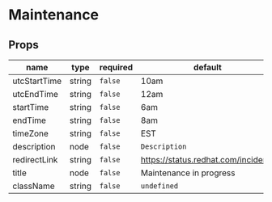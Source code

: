 # Maintenance

## Props

|name|type|required|default|
|---|---|---|---|
|utcStartTime|string|`false`|10am|
|utcEndTime|string|`false`|12am|
|startTime|string|`false`|6am|
|endTime|string|`false`|8am|
|timeZone|string|`false`|EST|
|description|node|`false`|`Description`|
|redirectLink|string|`false`|https://status.redhat.com/incidents|
|title|node|`false`|Maintenance in progress|
|className|string|`false`|`undefined`|
